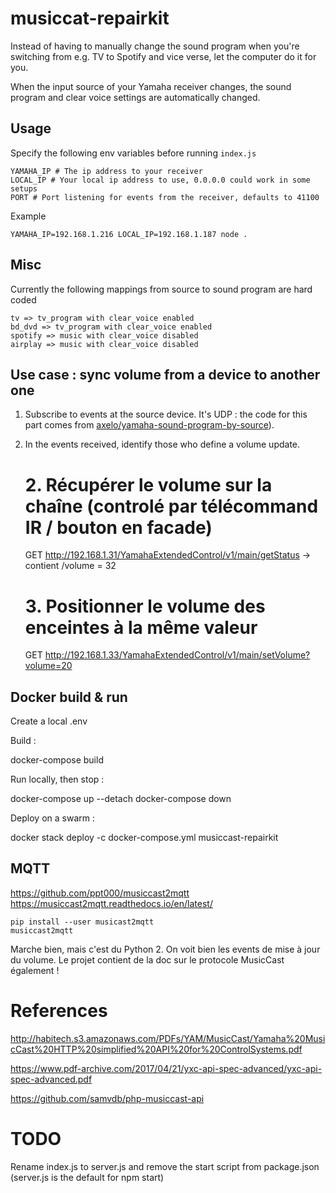 # musiccat-repairkit

Instead of having to manually change the sound program when you're switching from e.g. TV to Spotify and vice verse, let the computer do it for you.

When the input source of your Yamaha receiver changes, the sound program and clear voice settings are automatically changed.

## Usage

Specify the following env variables before running `index.js`

    YAMAHA_IP # The ip address to your receiver
    LOCAL_IP # Your local ip address to use, 0.0.0.0 could work in some setups
    PORT # Port listening for events from the receiver, defaults to 41100

Example

    YAMAHA_IP=192.168.1.216 LOCAL_IP=192.168.1.187 node .

## Misc

Currently the following mappings from source to sound program are hard coded

    tv => tv_program with clear_voice enabled
    bd_dvd => tv_program with clear_voice enabled
    spotify => music with clear_voice disabled
    airplay => music with clear_voice disabled

## Use case : sync volume from a device to another one

1. Subscribe to events at the source device. It's UDP : the code for this part comes from [axelo/yamaha-sound-program-by-source](https://github.com/axelo/yamaha-sound-program-by-source)).

2. In the events received, identify those who define a volume update.
	# 2. Récupérer le volume sur la chaîne (controlé par télécommand IR / bouton en facade)
	GET http://192.168.1.31/YamahaExtendedControl/v1/main/getStatus
	-> contient /volume = 32

	# 3. Positionner le volume des enceintes à la même valeur
	GET http://192.168.1.33/YamahaExtendedControl/v1/main/setVolume?volume=20


## Docker build & run

Create a local .env

Build :

  docker-compose build

Run locally, then stop :

  docker-compose up --detach
  docker-compose down

Deploy on a swarm :

  docker stack deploy -c docker-compose.yml musiccast-repairkit


## MQTT

https://github.com/ppt000/musiccast2mqtt
https://musiccast2mqtt.readthedocs.io/en/latest/

	pip install --user musicast2mqtt
	musiccast2mqtt

Marche bien, mais c'est du Python 2.
On voit bien les events de mise à jour du volume.
Le projet contient de la doc sur le protocole MusicCast également !


# References

http://habitech.s3.amazonaws.com/PDFs/YAM/MusicCast/Yamaha%20MusicCast%20HTTP%20simplified%20API%20for%20ControlSystems.pdf

https://www.pdf-archive.com/2017/04/21/yxc-api-spec-advanced/yxc-api-spec-advanced.pdf

https://github.com/samvdb/php-musiccast-api


# TODO

Rename index.js to server.js and remove the start script from package.json (server.js is the default for npm start)
